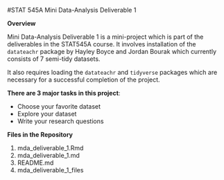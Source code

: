 #STAT 545A Mini Data-Analysis Deliverable 1

**Overview**

Mini Data-Analysis Deliverable 1 is a mini-project which is part of the deliverables in the STAT545A course. It involves installation of the `datateachr` package by Hayley Boyce and Jordan Bourak which currently consists of 7 semi-tidy datasets.

It also requires loading the `datateachr` and `tidyverse` packages which are necessary for a successful completion of the project.


**There are 3 major tasks in this project**:

+ Choose your favorite dataset
+ Explore your dataset
+ Write your research questions



**Files in the Repository**

1. mda_deliverable_1.Rmd
2. mda_deliverable_1.md
3. README.md
4. mda_deliverable_1_files

